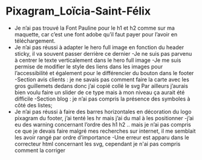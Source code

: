 # Pixagram_Loïcia-Saint-Félix
- Je n’ai pas trouvé la Font Pauline pour le h1 et h2 comme sur ma maquette, car c’est une font adobe qu’il faut payer pour l’avoir en téléchargement.
- Je n’ai pas réussi à adapter le hero full image en fonction du header sticky, il va souvent passer derrière ce dernier
-Je ne suis pas parvenu à centrer le texte verticalement dans le hero full image
-Je me suis permise de modifier le style des liens dans les images pour l’accessibilité et également pour le différencier du bouton dans le footer
-Section avis clients : je ne savais pas comment faire la carte avec les gros guillemets dedans donc j’ai copié collé le svg
Par ailleurs j’aurais bien voulu faire un slider de ce type mais à mon niveau ça aurait été difficile
-Section blog : je n’ai pas compris la présence des symboles à côté des listes;
- Je n’ai pas réussi à faire des barres horizontales en décoration du logo pixagram du footer, j’ai tenté les hr mais j’ai du mal à les positionner
-j’ai eu des warning concernant l’ordre des h1 h2 ..  mais je n’ai pas compris ce que je devais faire malgré mes recherches sur internet, il me semblait les avoir rangé par ordre d’importance
-Une erreur est apparu dans le correcteur html concernant les svg, cependant je n'ai pas compris comment la corriger
